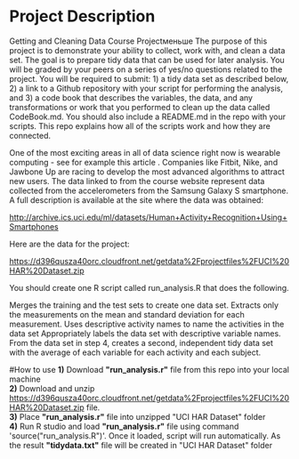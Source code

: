 # Project Description
Getting and Cleaning Data Course Projectменьше 
The purpose of this project is to demonstrate your ability to collect, work with, and clean a data set. The goal is to prepare tidy data that can be used for later analysis. You will be graded by your peers on a series of yes/no questions related to the project. You will be required to submit: 1) a tidy data set as described below, 2) a link to a Github repository with your script for performing the analysis, and 3) a code book that describes the variables, the data, and any transformations or work that you performed to clean up the data called CodeBook.md. You should also include a README.md in the repo with your scripts. This repo explains how all of the scripts work and how they are connected.

One of the most exciting areas in all of data science right now is wearable computing - see for example this article . Companies like Fitbit, Nike, and Jawbone Up are racing to develop the most advanced algorithms to attract new users. The data linked to from the course website represent data collected from the accelerometers from the Samsung Galaxy S smartphone. A full description is available at the site where the data was obtained:

http://archive.ics.uci.edu/ml/datasets/Human+Activity+Recognition+Using+Smartphones

Here are the data for the project:

https://d396qusza40orc.cloudfront.net/getdata%2Fprojectfiles%2FUCI%20HAR%20Dataset.zip

You should create one R script called run_analysis.R that does the following.

Merges the training and the test sets to create one data set.
Extracts only the measurements on the mean and standard deviation for each measurement.
Uses descriptive activity names to name the activities in the data set
Appropriately labels the data set with descriptive variable names.
From the data set in step 4, creates a second, independent tidy data set with the average of each variable for each activity and each subject.

#How to use
<b>1)</b> Download <b>"run_analysis.r"</b> file from this repo into your local machine</br>
<b>2)</b> Download and unzip https://d396qusza40orc.cloudfront.net/getdata%2Fprojectfiles%2FUCI%20HAR%20Dataset.zip file.</br>
<b>3)</b> Place <b>"run_analysis.r"</b> file into unzipped "UCI HAR Dataset" folder</br>
<b>4)</b> Run R studio and load <b>"run_analysis.r"</b> file using command 'source("run_analysis.R")'. Once it loaded, script will run automatically. As the result <b>"tidydata.txt"</b> file will be created in "UCI HAR Dataset" folder
